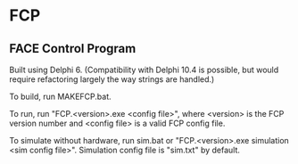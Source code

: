 # FCP
## FACE Control Program

Built using Delphi 6.  (Compatibility with Delphi 10.4 is possible, but would require refactoring largely the way strings are handled.)

To build, run MAKEFCP.bat.

To run, run "FCP.\<version\>.exe \<config file\>", where \<version\> is the FCP version number and \<config file\> is a valid FCP config file.

To simulate without hardware, run sim.bat or "FCP.\<version\>.exe simulation \<sim config file\>".  Simulation config file is "sim.txt" by default.
